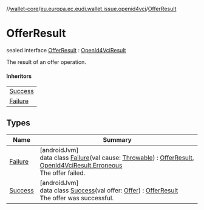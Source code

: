 //[wallet-core](../../../index.md)/[eu.europa.ec.eudi.wallet.issue.openid4vci](../index.md)/[OfferResult](index.md)

# OfferResult

sealed interface [OfferResult](index.md) : [OpenId4VciResult](../-open-id4-vci-result/index.md)

The result of an offer operation.

#### Inheritors

|                              |
|------------------------------|
| [Success](-success/index.md) |
| [Failure](-failure/index.md) |

## Types

| Name                         | Summary                                                                                                                                                                                                                                                                              |
|------------------------------|--------------------------------------------------------------------------------------------------------------------------------------------------------------------------------------------------------------------------------------------------------------------------------------|
| [Failure](-failure/index.md) | [androidJvm]<br>data class [Failure](-failure/index.md)(val cause: [Throwable](https://kotlinlang.org/api/latest/jvm/stdlib/kotlin/-throwable/index.html)) : [OfferResult](index.md), [OpenId4VciResult.Erroneous](../-open-id4-vci-result/-erroneous/index.md)<br>The offer failed. |
| [Success](-success/index.md) | [androidJvm]<br>data class [Success](-success/index.md)(val offer: [Offer](../-offer/index.md)) : [OfferResult](index.md)<br>The offer was successful.                                                                                                                               |
